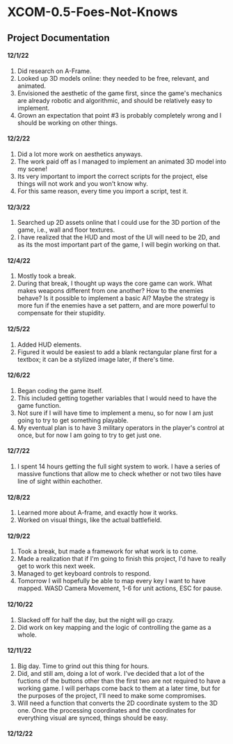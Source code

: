 # XCOM-0.5-Foes-Not-Knows

## Project Documentation

#### 12/1/22
1. Did research on A-Frame.
2. Looked up 3D models online: they needed to be free, relevant, and animated.
3. Envisioned the aesthetic of the game first, since the game's mechanics are already robotic and algorithmic, and should be relatively easy to implement.
4. Grown an expectation that point #3 is probably completely wrong and I should be working on other things.

#### 12/2/22
1. Did a lot more work on aesthetics anyways.
2. The work paid off as I managed to implement an animated 3D model into my scene!
3. Its very important to import the correct scripts for the project, else things will not work and you won't know why.
4. For this same reason, every time you import a script, test it.

#### 12/3/22
1. Searched up 2D assets online that I could use for the 3D portion of the game, i.e., wall and floor textures.
2. I have realized that the HUD and most of the UI will need to be 2D, and as its the most important part of the game, I will begin working on that.

#### 12/4/22
1. Mostly took a break.
2. During that break, I thought up ways the core game can work. What makes weapons different from one another? How to the enemies behave? Is it possible to implement a basic AI? Maybe the strategy is more fun if the enemies have a set pattern, and are more powerful to compensate for their stupidity.

#### 12/5/22
1. Added HUD elements.
2. Figured it would be easiest to add a blank rectangular plane first for a textbox; it can be a stylized image later, if there's time.

#### 12/6/22
1. Began coding the game itself.
2. This included getting together variables that I would need to have the game function.
3. Not sure if I will have time to implement a menu, so for now I am just going to try to get something playable.
4. My eventual plan is to have 3 military operators in the player's control at once, but for now I am going to try to get just one.

#### 12/7/22
1. I spent 14 hours getting the full sight system to work. I have a series of massive functions that allow me to check whether or not two tiles have line of sight within eachother.

#### 12/8/22
1. Learned more about A-frame, and exactly how it works.
2. Worked on visual things, like the actual battlefield.

#### 12/9/22
1. Took a break, but made a framework for what work is to come.
2. Made a realization that if I'm going to finish this project, I'd have to really get to work this next week.
3. Managed to get keyboard controls to respond.
4. Tomorrow I will hopefully be able to map every key I want to have mapped. WASD Camera Movement, 1-6 for unit actions, ESC for pause.

#### 12/10/22
1. Slacked off for half the day, but the night will go crazy.
2. Did work on key mapping and the logic of controlling the game as a whole.

#### 12/11/22
1. Big day. Time to grind out this thing for hours.
2. Did, and still am, doing a lot of work. I've decided that a lot of the fuctions of the buttons other than the first two are not required to have a working game. I will perhaps come back to them at a later time, but for the purposes of the project, I'll need to make some compromises.
3. Will need a function that converts the 2D coordinate system to the 3D one. Once the processing coordinates and the coordinates for everything visual are synced, things should be easy.

#### 12/12/22












